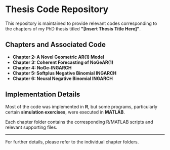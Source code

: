 # Thesis Code Repository

This repository is maintained to provide relevant codes corresponding to the chapters of my PhD thesis titled **"[Insert Thesis Title Here]"**.

## Chapters and Associated Code

- **Chapter 2: A Novel Geometric AR(1) Model**
- **Chapter 3: Coherent Forecasting of NoGeAR(1)**
- **Chapter 4: NoGe-INGARCH**
- **Chapter 5: Softplus Negative Binomial INGARCH**
- **Chapter 6: Neural Negative Binomial INGARCH**

## Implementation Details

Most of the code was implemented in **R**, but some programs, particularly certain **simulation exercises**, were executed in **MATLAB**.

Each chapter folder contains the corresponding R/MATLAB scripts and relevant supporting files.

---
For further details, please refer to the individual chapter folders.
